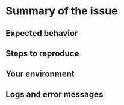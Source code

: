 # Summary of the issue


## Expected behavior


## Steps to reproduce


## Your environment


## Logs and error messages

